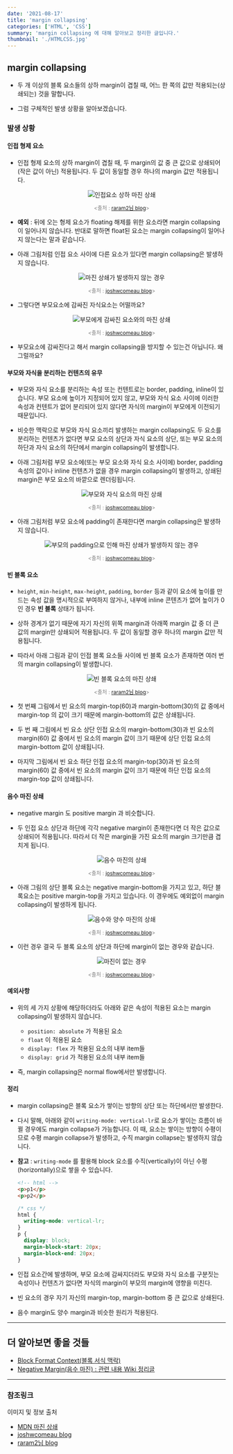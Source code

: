 ```yaml
---
date: '2021-08-17'
title: 'margin collapsing'
categories: ['HTML', 'CSS']
summary: 'margin collapsing 에 대해 알아보고 정리한 글입니다.'
thumbnail: './HTMLCSS.jpg'
---
```

## margin collapsing

- 두 개 이상의 블록 요소들의 상하 margin이 겹칠 때, 어느 한 쪽의 값만 적용되는(상쇄되는) 것을 말합니다.

- 그럼 구체적인 발생 상황을 알아보겠습니다.

### 발생 상황

#### 인접 형제 요소

- 인접 형제 요소의 상하 margin이 겹칠 때, 두 margin의 값 중 큰 값으로 상쇄되어(작은 값이 아닌) 적용됩니다. 두 값이 동일할 경우 하나의 margin 값만 적용됩니다.

  <figure style = "display: block; text-align: center;">
    <img src = "https://media.vlpt.us/post-images/raram2/97e16a40-121f-11ea-aaba-65695302c179/01-margin-collapsing-sibling-case.png" alt="인접요소 상하 마진 상쇄">
    <figcaption style = "text-align: center; font-size: 12px; color: #808080">

    <출처 : [raram2님 blog](https://velog.io/@raram2/CSS-%EB%A7%88%EC%A7%84-%EC%83%81%EC%87%84Margin-collapsing-%EC%9B%90%EB%A6%AC-%EC%99%84%EB%B2%BD-%EC%9D%B4%ED%95%B4)>
    </figcaption>
  </figure>

- **예외** : 뒤에 오는 형제 요소가 floating 해제를 위한 요소라면 margin collapsing이 일어나지 않습니다. 반대로 말하면 float된 요소는 margin collapsing이 일어나지 않는다는 말과 같습니다.

- 아래 그림처럼 인접 요소 사이에 다른 요소가 있다면 margin collapsing은 발생하지 않습니다.

  <figure style = "display: block; text-align: center;">
    <img src = "https://raw.githubusercontent.com/freshhoe/freshhoe.github.io/develop/contents/HTML_CSS/0817/images/margin_3.PNG" alt="마진 상쇄가 발생하지 않는 경우">
    <figcaption style = "text-align: center; font-size: 12px; color: #808080">

    <출처 : [joshwcomeau blog](https://www.joshwcomeau.com/css/rules-of-margin-collapse/)>
    </figcaption>
  </figure>

- 그렇다면 부모요소에 감싸진 자식요소는 어떨까요?

  <figure style = "display: block; text-align: center;">
    <img src = "https://raw.githubusercontent.com/freshhoe/freshhoe.github.io/develop/contents/HTML_CSS/0817/images/margin_4.PNG" alt="부모에게 감싸진 요소와의 마진 상쇄">
    <figcaption style = "text-align: center; font-size: 12px; color: #808080">

    <출처 : [joshwcomeau blog](https://www.joshwcomeau.com/css/rules-of-margin-collapse/)>
    </figcaption>
  </figure>

- 부모요소에 감싸진다고 해서 margin collapsing을 방지할 수 있는건 아닙니다. 왜 그럴까요?

#### 부모와 자식을 분리하는 컨텐츠의 유무
- 부모와 자식 요소를 분리하는 속성 또는 컨텐트로는 border, padding, inline이 있습니다. 부모 요소에 높이가 지정되어 있지 않고, 부모와 자식 요소 사이에 이러한 속성과 컨텐트가 없어 분리되어 있지 않다면 자식의 margin이 부모에게 이전되기 때문입니다.

- 비슷한 맥락으로 부모와 자식 요소끼리 발생하는 margin collapsing도 두 요소를 분리하는 컨텐츠가 없다면 부모 요소의 상단과 자식 요소의 상단, 또는 부모 요소의 하단과 자식 요소의 하단에서 margin collapsing이 발생합니다. 

- 아래 그림처럼 부모 요소에(또는 부모 요소와 자식 요소 사이에) border, padding 속성의 값이나 inline 컨텐츠가 없을 경우 margin collapsing이 발생하고, 상쇄된 margin은 부모 요소의 바깥으로 렌더링됩니다.

  <figure style = "display: block; text-align: center;">
    <img src = "https://raw.githubusercontent.com/freshhoe/freshhoe.github.io/develop/contents/HTML_CSS/0817/images/margin_2.PNG" alt="부모와 자식 요소의 마진 상쇄">

    <figcaption style = "text-align: center; font-size: 12px; color: #808080">

    <출처 : [joshwcomeau blog](https://www.joshwcomeau.com/css/rules-of-margin-collapse/)>
    </figcaption>
  </figure>

- 아래 그림처럼 부모 요소에 padding이 존재한다면 margin collapsing은 발생하지 않습니다.

  <figure style = "display: block; text-align: center;">
    <img src = "https://raw.githubusercontent.com/freshhoe/freshhoe.github.io/develop/contents/HTML_CSS/0817/images/margin_1.PNG" alt="부모의 padding으로 인해 마진 상쇄가 발생하지 않는 경우">

    <figcaption style = "text-align: center; font-size: 12px; color: #808080">

    <출처 : [joshwcomeau blog](https://www.joshwcomeau.com/css/rules-of-margin-collapse/)>
    </figcaption>
  </figure>

#### 빈 블록 요소
- `height`, `min-height`, `max-height`, `padding`, `border` 등과 같이 요소에 높이를 만드는 속성 값을 명시적으로 부여하지 않거나, 내부에 inline 콘텐츠가 없어 높이가 0인 경우 **빈 블록** 상태가 됩니다. 
- 상하 경계가 없기 때문에 자기 자신의 위쪽 margin과 아래쪽 margin 값 중 더 큰 값의 margin만 상쇄되어 적용됩니다. 두 값이 동일할 경우 하나의 margin 값만 적용됩니다.
- 따라서 아래 그림과 같이 인접 블록 요소들 사이에 빈 블록 요소가 존재하면 여러 번의 margin collapsing이 발생합니다.

  <figure style = "display: block; text-align: center;">
    <img src = "https://media.vlpt.us/post-images/raram2/ffac75c0-121f-11ea-aaba-65695302c179/02-margin-collapsing-emptybox-case.png" alt="빈 블록 요소의 마진 상쇄">

    <figcaption style = "text-align: center; font-size: 12px; color: #808080">

    <출처 : [raram2님 blog](https://velog.io/@raram2/CSS-%EB%A7%88%EC%A7%84-%EC%83%81%EC%87%84Margin-collapsing-%EC%9B%90%EB%A6%AC-%EC%99%84%EB%B2%BD-%EC%9D%B4%ED%95%B4)>
    </figcaption>
  </figure>

- 첫 번째 그림에서 빈 요소의 margin-top(60)과 margin-bottom(30)의 값 중에서 margin-top 의 값이 크기 때문에 margin-bottom의 값은 상쇄됩니다.
- 두 번 째 그림에서 빈 요소 상단 인접 요소의 margin-bottom(30)과 빈 요소의 margin(60) 값 중에서 빈 요소의 margin 값이 크기 때문에 상단 인접 요소의 margin-bottom 값이 상쇄됩니다.
- 마지막 그림에서 빈 요소 하단 인접 요소의 margin-top(30)과 빈 요소의 margin(60) 값 중에서 빈 요소의 margin 값이 크기 때문에 하단 인접 요소의 margin-top 값이 상쇄됩니다.

#### 음수 마진 상쇄
- negative margin 도 positive margin 과 비슷합니다.
- 두 인접 요소 상단과 하단에 각각 negative margin이 존재한다면 더 작은 값으로 상쇄되어 적용됩니다. 따라서 더 작은 margin을 가진 요소의 margin 크기만큼 겹치게 됩니다.

  <figure style = "display: block; text-align: center;">
    <img src = "./images/margin_7.PNG" alt="음수 마진의 상쇄">

    <figcaption style = "text-align: center; font-size: 12px; color: #808080">

    <출처 : [joshwcomeau blog](https://www.joshwcomeau.com/css/rules-of-margin-collapse/)>
    </figcaption>
  </figure>

- 아래 그림의 상단 블록 요소는 negative margin-bottom을 가지고 있고, 하단 블록요소는 positive margin-top을 가지고 있습니다. 이 경우에도 예외없이 margin collapsing이 발생하게 됩니다.

  <figure style = "display: block; text-align: center;">
    <img src = "https://raw.githubusercontent.com/freshhoe/freshhoe.github.io/develop/contents/HTML_CSS/0817/images/margin_5.PNG" alt="음수와 양수 마진의 상쇄">

    <figcaption style = "text-align: center; font-size: 12px; color: #808080">

    <출처 : [joshwcomeau blog](https://www.joshwcomeau.com/css/rules-of-margin-collapse/)>
    </figcaption>
  </figure>

- 이런 경우 결국 두 블록 요소의 상단과 하단에 margin이 없는 경우와 같습니다.

  <figure style = "display: block; text-align: center;">
    <img src = "https://raw.githubusercontent.com/freshhoe/freshhoe.github.io/develop/contents/HTML_CSS/0817/images/margin_6.PNG" alt="마진이 없는 경우">

    <figcaption style = "text-align: center; font-size: 12px; color: #808080">

    <출처 : [joshwcomeau blog](https://www.joshwcomeau.com/css/rules-of-margin-collapse/)>
    </figcaption>
  </figure>

#### 예외사항
- 위의 세 가지 상황에 해당하더라도 아래와 같은 속성이 적용된 요소는 margin collapsing이 발생하지 않습니다.

  - `position: absolute` 가 적용된 요소
  - `float` 이 적용된 요소
  - `display: flex` 가 적용된 요소의 내부 item들
  - `display: grid` 가 적용된 요소의 내부 item들

- 즉, margin collapsing은 normal flow에서만 발생합니다.

#### 정리
- margin collapsing은 블록 요소가 쌓이는 방향의 상단 또는 하단에서만 발생한다.
- 다시 말해, 아래와 같이 `writing-mode: vertical-lr`로 요소가 쌓이는 흐름이 바뀔 경우에도 margin collapse가 가능합니다. 이 때, 요소는 쌓이는 방향이 수평이므로 수평 margin collapse가 발생하고, 수직 margin collapse는 발생하지 않습니다.
- **참고** : `writing-mode` 를 활용해 block 요소를 수직(vertically)이 아닌 수평(horizontally)으로 쌓을 수 있습니다.

  ```html
  <!-- html -->
  <p>p1</p>
  <p>p2</p>
  ```

  ```css
  /* css */
  html {
    writing-mode: vertical-lr;
  }
  p {
    display: block;
    margin-block-start: 20px;
    margin-block-end: 20px;
  }
  ```
- 인접 요소간에 발생하며, 부모 요소에 감싸지더라도 부모와 자식 요소를 구분짓는 속성이나 컨텐츠가 없다면 자식의 margin이 부모의 margin에 영향을 미친다.
- 빈 요소의 경우 자기 자신의 margin-top, margin-bottom 중 큰 값으로 상쇄된다.
- 음수 margin도 양수 margin과 비슷한 원리가 적용된다.

<hr>

## 더 알아보면 좋을 것들
- [Block Format Context(블록 서식 맥락)](https://developer.mozilla.org/ko/docs/Web/Guide/CSS/Block_formatting_context)
- [Negative Margin(음수 마진) : 관련 내용 Wiki 정리글](https://github.com/sosoYim/Wiki-For-Frontend-Beginner/blob/main/CSS/negative-margin.md)

<hr>

### 참조링크
이미지 및 정보 출처
- [MDN 마진 상쇄](https://developer.mozilla.org/ko/docs/Web/CSS/CSS_Box_Model/Mastering_margin_collapsing)
- [joshwcomeau blog](https://www.joshwcomeau.com/css/rules-of-margin-collapse/)
- [raram2님 blog](https://velog.io/@raram2/CSS-%EB%A7%88%EC%A7%84-%EC%83%81%EC%87%84Margin-collapsing-%EC%9B%90%EB%A6%AC-%EC%99%84%EB%B2%BD-%EC%9D%B4%ED%95%B4)
